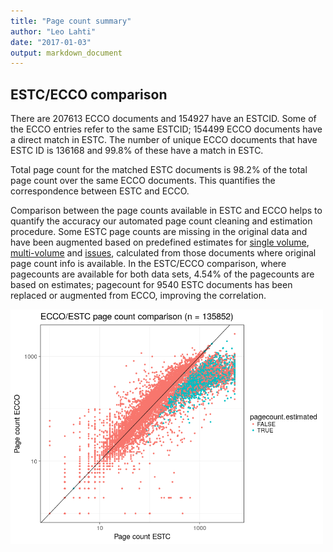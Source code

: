 ```yaml
---
title: "Page count summary"
author: "Leo Lahti"
date: "2017-01-03"
output: markdown_document
---
```



## ESTC/ECCO comparison



There are 207613 ECCO documents and 154927 have an ESTCID. Some of the ECCO entries refer to the same ESTCID; 154499 ECCO documents have a direct match in ESTC. The number of unique ECCO documents that have ESTC ID  is 136168 and 99.8% of these have a match in ESTC.

Total page count for the matched ESTC documents is 98.2% of the total page count over the same ECCO documents. This quantifies the correspondence between ESTC and ECCO.

Comparison between the page counts available in ESTC and ECCO helps to quantify the accuracy our automated page count cleaning and estimation procedure. Some ESTC page counts are missing in the original data and have been augmented based on predefined estimates for [single volume](mean_pagecounts_singlevol.csv), [multi-volume](mean_pagecounts_multivol.csv) and [issues](mean_pagecounts_issue.csv), calculated from those documents where original page count info is available. In the ESTC/ECCO comparison, where pagecounts are available for both data sets, 4.54% of the pagecounts are based on estimates; pagecount for 9540 ESTC documents has been replaced or augmented from ECCO, improving the correlation.


<img src="figure/ecco2-1.png" title="plot of chunk ecco2" alt="plot of chunk ecco2" width="500px" />



